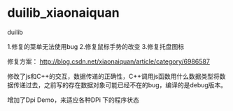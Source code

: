 # duilib_xiaonaiquan
duilib

1.修复的菜单无法使用bug
2.修复鼠标手势的改变
3.修复托盘图标

修复方案：
http://blog.csdn.net/xiaonaiquan/article/category/6986587

修改了js和C++的交互，数据传递的正确性，C++调用js函数用什么数据类型将数据传递过去，之前写的存在数据对象可能已经不在的bug，编译的是debug版本。

增加了Dpi Demo，来适应各种DPi 下的程序状态
